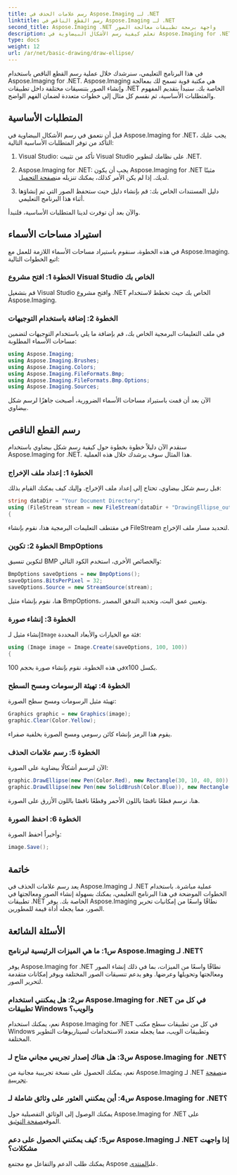 ```yaml
---
title: رسم علامات الحذف في Aspose.Imaging لـ .NET
linktitle: رسم القطع الناقص في Aspose.Imaging لـ .NET
second_title: Aspose.Imaging .NET واجهة برمجة تطبيقات معالجة الصور
description: تعلم كيفية رسم الأشكال البيضاوية في Aspose.Imaging for .NET، وهي مكتبة متعددة الاستخدامات لمعالجة الصور. قم بإنشاء رسومات مذهلة بسهولة.
type: docs
weight: 12
url: /ar/net/basic-drawing/draw-ellipse/
---
```

في هذا البرنامج التعليمي، سنرشدك خلال عملية رسم القطع الناقص باستخدام Aspose.Imaging for .NET. Aspose.Imaging هي مكتبة قوية تسمح لك بمعالجة وإنشاء الصور بتنسيقات مختلفة داخل تطبيقات .NET الخاصة بك. سنبدأ بتقديم المفهوم والمتطلبات الأساسية، ثم نقسم كل مثال إلى خطوات متعددة لضمان الفهم الواضح.

## المتطلبات الأساسية

قبل أن نتعمق في رسم الأشكال البيضاوية في Aspose.Imaging for .NET، يجب عليك التأكد من توفر المتطلبات الأساسية التالية:

1. Visual Studio: تأكد من تثبيت Visual Studio على نظامك لتطوير .NET.

2.  Aspose.Imaging for .NET: يجب أن يكون Aspose.Imaging for .NET مثبتًا لديك. إذا لم يكن الأمر كذلك، يمكنك تنزيله من[صفحة التحميل](https://releases.aspose.com/imaging/net/).

3. دليل المستندات الخاص بك: قم بإنشاء دليل حيث ستحفظ الصور التي تم إنشاؤها أثناء هذا البرنامج التعليمي.

والآن بعد أن توفرت لدينا المتطلبات الأساسية، فلنبدأ.

## استيراد مساحات الأسماء

في هذه الخطوة، سنقوم باستيراد مساحات الأسماء اللازمة للعمل مع Aspose.Imaging. اتبع الخطوات التالية:

### الخطوة 1: افتح مشروع Visual Studio الخاص بك

قم بتشغيل Visual Studio وافتح مشروع .NET الخاص بك حيث تخطط لاستخدام Aspose.Imaging.

### الخطوة 2: إضافة باستخدام التوجيهات

في ملف التعليمات البرمجية الخاص بك، قم بإضافة ما يلي باستخدام التوجيهات لتضمين مساحات الأسماء المطلوبة:

```csharp
using Aspose.Imaging;
using Aspose.Imaging.Brushes;
using Aspose.Imaging.Colors;
using Aspose.Imaging.FileFormats.Bmp;
using Aspose.Imaging.FileFormats.Bmp.Options;
using Aspose.Imaging.Sources;
```

الآن بعد أن قمت باستيراد مساحات الأسماء الضرورية، أصبحت جاهزًا لرسم شكل بيضاوي.

## رسم القطع الناقص

سنقدم الآن دليلاً خطوة بخطوة حول كيفية رسم شكل بيضاوي باستخدام Aspose.Imaging for .NET. هذا المثال سوف يرشدك خلال هذه العملية.

### الخطوة 1: إعداد ملف الإخراج

قبل رسم شكل بيضاوي، تحتاج إلى إعداد ملف الإخراج. وإليك كيف يمكنك القيام بذلك:

```csharp
string dataDir = "Your Document Directory";
using (FileStream stream = new FileStream(dataDir + "DrawingEllipse_out.bmp", FileMode.Create))
{
```

في مقتطف التعليمات البرمجية هذا، نقوم بإنشاء FileStream لتحديد مسار ملف الإخراج.

### الخطوة 2: تكوين BmpOptions

لتكوين تنسيق BMP والخصائص الأخرى، استخدم الكود التالي:

```csharp
BmpOptions saveOptions = new BmpOptions();
saveOptions.BitsPerPixel = 32;
saveOptions.Source = new StreamSource(stream);
```

هنا، نقوم بإنشاء مثيل BmpOptions، وتعيين عمق البت، وتحديد التدفق المصدر.

### الخطوة 3: إنشاء صورة

 إنشاء مثيل لـ`Image` فئة مع الخيارات والأبعاد المحددة:

```csharp
using (Image image = Image.Create(saveOptions, 100, 100))
{
```

في هذه الخطوة، نقوم بإنشاء صورة بحجم 100x100 بكسل.

### الخطوة 4: تهيئة الرسومات ومسح السطح

تهيئة مثيل الرسومات ومسح سطح الصورة:

```csharp
Graphics graphic = new Graphics(image);
graphic.Clear(Color.Yellow);
```

يقوم هذا الرمز بإنشاء كائن رسومي ومسح الصورة بخلفية صفراء.

### الخطوة 5: رسم علامات الحذف

الآن لنرسم أشكالًا بيضاوية على الصورة:

```csharp
graphic.DrawEllipse(new Pen(Color.Red), new Rectangle(30, 10, 40, 80));
graphic.DrawEllipse(new Pen(new SolidBrush(Color.Blue)), new Rectangle(10, 30, 80, 40));
```

هنا، نرسم قطعًا ناقصًا باللون الأحمر وقطعًا ناقصًا باللون الأزرق على الصورة.

### الخطوة 6: احفظ الصورة

وأخيراً احفظ الصورة:

```csharp
image.Save();
```

## خاتمة

يعد رسم علامات الحذف في Aspose.Imaging لـ .NET عملية مباشرة. باستخدام الخطوات الموضحة في هذا البرنامج التعليمي، يمكنك بسهولة إنشاء الصور ومعالجتها في تطبيقات .NET الخاصة بك. يوفر Aspose.Imaging نطاقًا واسعًا من إمكانيات تحرير الصور، مما يجعله أداة قيمة للمطورين.

## الأسئلة الشائعة

### س1: ما هي الميزات الرئيسية لبرنامج Aspose.Imaging لـ .NET؟

يوفر Aspose.Imaging for .NET نطاقًا واسعًا من الميزات، بما في ذلك إنشاء الصور ومعالجتها وتحويلها وعرضها. وهو يدعم تنسيقات الصور المختلفة ويوفر إمكانات متقدمة لتحرير الصور.

### س2: هل يمكنني استخدام Aspose.Imaging for .NET في كل من تطبيقات Windows والويب؟

نعم، يمكنك استخدام Aspose.Imaging for .NET في كل من تطبيقات سطح مكتب Windows وتطبيقات الويب، مما يجعله متعدد الاستخدامات لسيناريوهات التطوير المختلفة.

### س3: هل هناك إصدار تجريبي مجاني متاح لـ Aspose.Imaging for .NET؟

 نعم، يمكنك الحصول على نسخة تجريبية مجانية من Aspose.Imaging لـ .NET من[صفحة تجريبية](https://releases.aspose.com/).

### س4: أين يمكنني العثور على وثائق شاملة لـ Aspose.Imaging for .NET؟

 يمكنك الوصول إلى الوثائق التفصيلية حول Aspose.Imaging for .NET على الموقع[صفحة التوثيق](https://reference.aspose.com/imaging/net/).

### س5: كيف يمكنني الحصول على دعم Aspose.Imaging لـ .NET إذا واجهت مشكلات؟

 يمكنك طلب الدعم والتفاعل مع مجتمع Aspose على[المنتدى](https://forum.aspose.com/).
